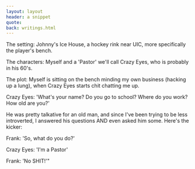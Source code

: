 ```yaml
---
layout: layout
header: a snippet
quote: 
back: writings.html
---
```


The setting: Johnny's Ice House, a hockey rink near UIC, more specifically the player's bench.

The characters: Myself and a 'Pastor' we'll call Crazy Eyes, who is probably in his 60's.

The plot: Myself is sitting on the bench minding my own business (hacking up a lung), when Crazy Eyes starts chit chatting me up.

Crazy Eyes: 'What's your name? Do you go to school? Where do you work? How old are you?'

He was pretty talkative for an old man, and since I've been trying to be less introverted, I answered his questions AND even asked him some. Here's the kicker:

Frank: 'So, what do you do?'

Crazy Eyes: 'I'm a Pastor'

Frank: 'No SHIT!'"